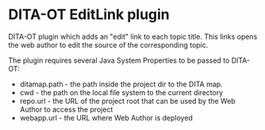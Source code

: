 # DITA-OT EditLink plugin

DITA-OT plugin which adds an "edit" link to each topic title. This links opens the web author to edit the source of the corresponding topic.

The plugin requires several Java System Properties to be passed to DITA-OT:
- ditamap.path - the path inside the project dir to the DITA map.
- cwd - the path on the local file system to the current directory
- repo.url - the URL of the project root that can be used by the Web Author to access the project
- webapp.url - the URL where Web Author is deployed
